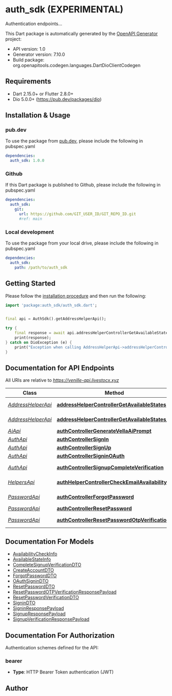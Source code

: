 # auth_sdk (EXPERIMENTAL)
Authentication endpoints...

This Dart package is automatically generated by the [OpenAPI Generator](https://openapi-generator.tech) project:

- API version: 1.0
- Generator version: 7.10.0
- Build package: org.openapitools.codegen.languages.DartDioClientCodegen

## Requirements

* Dart 2.15.0+ or Flutter 2.8.0+
* Dio 5.0.0+ (https://pub.dev/packages/dio)

## Installation & Usage

### pub.dev
To use the package from [pub.dev](https://pub.dev), please include the following in pubspec.yaml
```yaml
dependencies:
  auth_sdk: 1.0.0
```

### Github
If this Dart package is published to Github, please include the following in pubspec.yaml
```yaml
dependencies:
  auth_sdk:
    git:
      url: https://github.com/GIT_USER_ID/GIT_REPO_ID.git
      #ref: main
```

### Local development
To use the package from your local drive, please include the following in pubspec.yaml
```yaml
dependencies:
  auth_sdk:
    path: /path/to/auth_sdk
```

## Getting Started

Please follow the [installation procedure](#installation--usage) and then run the following:

```dart
import 'package:auth_sdk/auth_sdk.dart';


final api = AuthSdk().getAddressHelperApi();

try {
    final response = await api.addressHelperControllerGetAvailableStates();
    print(response);
} catch on DioException (e) {
    print("Exception when calling AddressHelperApi->addressHelperControllerGetAvailableStates: $e\n");
}

```

## Documentation for API Endpoints

All URIs are relative to *https://venille-api.livestocx.xyz*

Class | Method | HTTP request | Description
------------ | ------------- | ------------- | -------------
[*AddressHelperApi*](doc/AddressHelperApi.md) | [**addressHelperControllerGetAvailableStates**](doc/AddressHelperApi.md#addresshelpercontrollergetavailablestates) | **GET** /v1/auth/address-helper/available-states | 
[*AddressHelperApi*](doc/AddressHelperApi.md) | [**addressHelperControllerGetAvailableStates_0**](doc/AddressHelperApi.md#addresshelpercontrollergetavailablestates_0) | **GET** /v1/auth/address-helper/available-states | 
[*AiApi*](doc/AiApi.md) | [**authControllerGenerateVellaAiPrompt**](doc/AiApi.md#authcontrollergeneratevellaaiprompt) | **POST** /v1/auth/test-gemini | 
[*AuthApi*](doc/AuthApi.md) | [**authControllerSignIn**](doc/AuthApi.md#authcontrollersignin) | **POST** /v1/auth/signin | 
[*AuthApi*](doc/AuthApi.md) | [**authControllerSignUp**](doc/AuthApi.md#authcontrollersignup) | **POST** /v1/auth/signup | 
[*AuthApi*](doc/AuthApi.md) | [**authControllerSigninOAuth**](doc/AuthApi.md#authcontrollersigninoauth) | **POST** /v1/auth/signin-oauth | 
[*AuthApi*](doc/AuthApi.md) | [**authControllerSignupCompleteVerification**](doc/AuthApi.md#authcontrollersignupcompleteverification) | **POST** /v1/auth/signup-complete-verification | 
[*HelpersApi*](doc/HelpersApi.md) | [**authHelperControllerCheckEmailAvailability**](doc/HelpersApi.md#authhelpercontrollercheckemailavailability) | **GET** /v1/auth/helper/availability/email | 
[*PasswordApi*](doc/PasswordApi.md) | [**authControllerForgotPassword**](doc/PasswordApi.md#authcontrollerforgotpassword) | **POST** /v1/auth/forgot-password | 
[*PasswordApi*](doc/PasswordApi.md) | [**authControllerResetPassword**](doc/PasswordApi.md#authcontrollerresetpassword) | **POST** /v1/auth/reset-password | 
[*PasswordApi*](doc/PasswordApi.md) | [**authControllerResetPasswordOtpVerification**](doc/PasswordApi.md#authcontrollerresetpasswordotpverification) | **POST** /v1/auth/reset-password-otp-verification | 


## Documentation For Models

 - [AvailabilityCheckInfo](doc/AvailabilityCheckInfo.md)
 - [AvailableStateInfo](doc/AvailableStateInfo.md)
 - [CompleteSignupVerificationDTO](doc/CompleteSignupVerificationDTO.md)
 - [CreateAccountDTO](doc/CreateAccountDTO.md)
 - [ForgotPasswordDTO](doc/ForgotPasswordDTO.md)
 - [OAuthSigninDTO](doc/OAuthSigninDTO.md)
 - [ResetPasswordDTO](doc/ResetPasswordDTO.md)
 - [ResetPasswordOTPVerificationResponsePayload](doc/ResetPasswordOTPVerificationResponsePayload.md)
 - [ResetPasswordVerificationDTO](doc/ResetPasswordVerificationDTO.md)
 - [SigninDTO](doc/SigninDTO.md)
 - [SigninResponsePayload](doc/SigninResponsePayload.md)
 - [SignupResponsePayload](doc/SignupResponsePayload.md)
 - [SignupVerificationResponsePayload](doc/SignupVerificationResponsePayload.md)


## Documentation For Authorization


Authentication schemes defined for the API:
### bearer

- **Type**: HTTP Bearer Token authentication (JWT)


## Author



